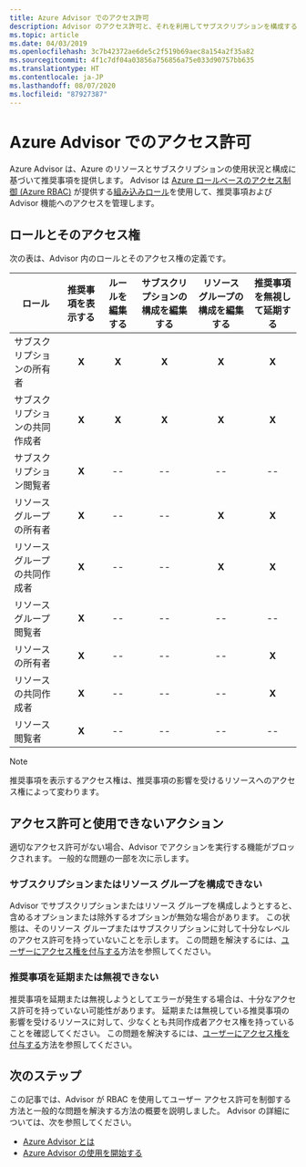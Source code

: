 ```yaml
---
title: Azure Advisor でのアクセス許可
description: Advisor のアクセス許可と、それを利用してサブスクリプションを構成する機能、推奨事項を延期または無視する機能をブロックする方法。
ms.topic: article
ms.date: 04/03/2019
ms.openlocfilehash: 3c7b42372ae6de5c2f519b69aec8a154a2f35a82
ms.sourcegitcommit: 4f1c7df04a03856a756856a75e033d90757bb635
ms.translationtype: HT
ms.contentlocale: ja-JP
ms.lasthandoff: 08/07/2020
ms.locfileid: "87927387"
---
```

# <a name="permissions-in-azure-advisor"></a>Azure Advisor でのアクセス許可

Azure Advisor は、Azure のリソースとサブスクリプションの使用状況と構成に基づいて推奨事項を提供します。 Advisor は [Azure ロールベースのアクセス制御 (Azure RBAC)](../role-based-access-control/overview.md) が提供する[組み込みロール](../role-based-access-control/built-in-roles.md)を使用して、推奨事項および Advisor 機能へのアクセスを管理します。 

## <a name="roles-and-their-access"></a>ロールとそのアクセス権

次の表は、Advisor 内のロールとそのアクセス権の定義です。

| **ロール** | **推奨事項を表示する** | **ルールを編集する** | **サブスクリプションの構成を編集する** | **リソース グループの構成を編集する**| **推奨事項を無視して延期する**|
|---|:---:|:---:|:---:|:---:|:---:|
|サブスクリプションの所有者|**X**|**X**|**X**|**X**|**X**|
|サブスクリプションの共同作成者|**X**|**X**|**X**|**X**|**X**|
|サブスクリプション閲覧者|**X**|--|--|--|--|
|リソース グループの所有者|**X**|--|--|**X**|**X**|
|リソース グループの共同作成者|**X**|--|--|**X**|**X**|
|リソース グループ閲覧者|**X**|--|--|--|--|
|リソースの所有者|**X**|--|--|--|**X**|
|リソースの共同作成者|**X**|--|--|--|**X**|
|リソース閲覧者|**X**|--|--|--|--|

> [!NOTE]
> 推奨事項を表示するアクセス権は、推奨事項の影響を受けるリソースへのアクセス権によって変わります。

## <a name="permissions-and-unavailable-actions"></a>アクセス許可と使用できないアクション

適切なアクセス許可がない場合、Advisor でアクションを実行する機能がブロックされます。 一般的な問題の一部を次に示します。

### <a name="unable-to-configure-subscriptions-or-resource-groups"></a>サブスクリプションまたはリソース グループを構成できない

Advisor でサブスクリプションまたはリソース グループを構成しようとすると、含めるオプションまたは除外するオプションが無効な場合があります。 この状態は、そのリソース グループまたはサブスクリプションに対して十分なレベルのアクセス許可を持っていないことを示します。 この問題を解決するには、[ユーザーにアクセス権を付与する](../role-based-access-control/quickstart-assign-role-user-portal.md)方法を参照してください。

### <a name="unable-to-postpone-or-dismiss-a-recommendation"></a>推奨事項を延期または無視できない

推奨事項を延期または無視しようとしてエラーが発生する場合は、十分なアクセス許可を持っていない可能性があります。 延期または無視している推奨事項の影響を受けるリソースに対して、少なくとも共同作成者アクセス権を持っていることを確認してください。 この問題を解決するには、[ユーザーにアクセス権を付与する](../role-based-access-control/quickstart-assign-role-user-portal.md)方法を参照してください。

## <a name="next-steps"></a>次のステップ

この記事では、Advisor が RBAC を使用してユーザー アクセス許可を制御する方法と一般的な問題を解決する方法の概要を説明しました。 Advisor の詳細については、次を参照してください。

- [Azure Advisor とは](./advisor-overview.md)
- [Azure Advisor の使用を開始する](./advisor-get-started.md)
